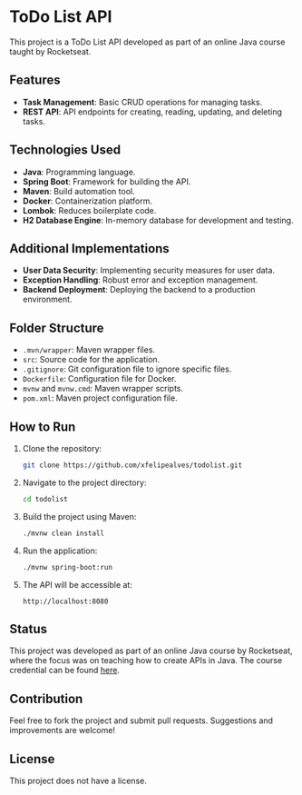 # ToDo List API

This project is a ToDo List API developed as part of an online Java course taught by Rocketseat.

## Features

- **Task Management**: Basic CRUD operations for managing tasks.
- **REST API**: API endpoints for creating, reading, updating, and deleting tasks.

## Technologies Used

- **Java**: Programming language.
- **Spring Boot**: Framework for building the API.
- **Maven**: Build automation tool.
- **Docker**: Containerization platform.
- **Lombok**: Reduces boilerplate code.
- **H2 Database Engine**: In-memory database for development and testing.

## Additional Implementations

- **User Data Security**: Implementing security measures for user data.
- **Exception Handling**: Robust error and exception management.
- **Backend Deployment**: Deploying the backend to a production environment.

## Folder Structure

- `.mvn/wrapper`: Maven wrapper files.
- `src`: Source code for the application.
- `.gitignore`: Git configuration file to ignore specific files.
- `Dockerfile`: Configuration file for Docker.
- `mvnw` and `mvnw.cmd`: Maven wrapper scripts.
- `pom.xml`: Maven project configuration file.

## How to Run

1. Clone the repository:
    ```bash
    git clone https://github.com/xfelipealves/todolist.git
    ```
2. Navigate to the project directory:
    ```bash
    cd todolist
    ```
3. Build the project using Maven:
    ```bash
    ./mvnw clean install
    ```
4. Run the application:
    ```bash
    ./mvnw spring-boot:run
    ```
5. The API will be accessible at:
    ```
    http://localhost:8080
    ```

## Status

This project was developed as part of an online Java course by Rocketseat, where the focus was on teaching how to create APIs in Java. The course credential can be found [here](https://app.rocketseat.com.br/certificates/6710f89f-566f-4c90-98de-3b9d37c2a52a).

## Contribution

Feel free to fork the project and submit pull requests. Suggestions and improvements are welcome!

## License

This project does not have a license.
